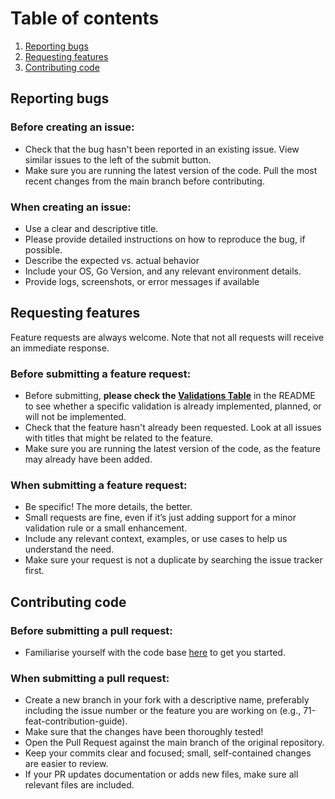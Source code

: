 
# Table of contents
1. [Reporting bugs](#reporting-bugs)
2. [Requesting features](#requesting-features)
3. [Contributing code](#contributing-code)

## Reporting bugs

### Before creating an issue:
* Check that the bug hasn't been reported in an existing issue. View similar issues to the left of the submit button.
* Make sure you are running the latest version of the code. Pull the most recent changes from the main branch before contributing.

### When creating an issue:
* Use a clear and descriptive title.
* Please provide detailed instructions on how to reproduce the bug, if possible.
* Describe the expected vs. actual behavior
* Include your OS, Go Version, and any relevant environment details.
* Provide logs, screenshots, or error messages if available

## Requesting features
Feature requests are always welcome. Note that not all requests will receive an immediate response.

### Before submitting a feature request:
* Before submitting, **please check the [Validations Table](README.md#validations-table)** in the README to see whether a specific validation is already implemented, planned, or will not be implemented.
* Check that the feature hasn't already been requested. Look at all issues with titles that might be related to the feature.
* Make sure you are running the latest version of the code, as the feature may already have been added. 

### When submitting a feature request:
* Be specific! The more details, the better.
* Small requests are fine, even if it’s just adding support for a minor validation rule or a small enhancement.
* Include any relevant context, examples, or use cases to help us understand the need.
* Make sure your request is not a duplicate by searching the issue tracker first.

## Contributing code

### Before submitting a pull request:
* Familiarise yourself with the code base [here](.github/copilot-instructions.md) to get you started.

### When submitting a pull request:
* Create a new branch in your fork with a descriptive name, preferably including the issue number or the feature you are working on (e.g., 71-feat-contribution-guide).
* Make sure that the changes have been thoroughly tested!
* Open the Pull Request against the main branch of the original repository.
* Keep your commits clear and focused; small, self-contained changes are easier to review.
* If your PR updates documentation or adds new files, make sure all relevant files are included.
